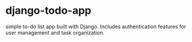 # django-todo-app
simple to-do list app built with Django. Includes authentication features for user management and task organization.
